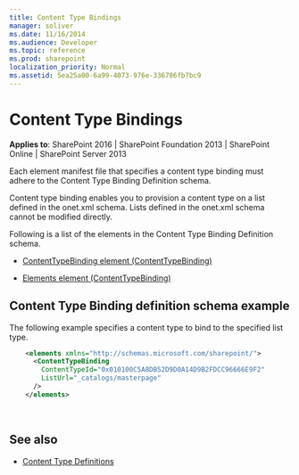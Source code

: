 ```yaml
---
title: Content Type Bindings
manager: soliver
ms.date: 11/16/2014
ms.audience: Developer
ms.topic: reference
ms.prod: sharepoint
localization_priority: Normal
ms.assetid: 5ea25a00-6a99-4073-976e-336706fb7bc9
---
```


# Content Type Bindings

**Applies to**: SharePoint 2016 | SharePoint Foundation 2013 | SharePoint Online | SharePoint Server 2013

Each element manifest file that specifies a content type binding must adhere to the Content Type Binding Definition schema.

Content type binding enables you to provision a content type on a list defined in the onet.xml schema. Lists defined in the onet.xml schema cannot be modified directly.

Following is a list of the elements in the Content Type Binding Definition schema.

- [ContentTypeBinding element (ContentTypeBinding)](contenttypebinding-element-contenttypebinding.md)

- [Elements element (ContentTypeBinding)](elements-element-contenttypebinding.md)

## Content Type Binding definition schema example

The following example specifies a content type to bind to the specified list type.

```XML 
    <elements xmlns="http://schemas.microsoft.com/sharepoint/">
      <ContentTypeBinding
        ContentTypeId="0x010100C5A8DB52D9D0A14D9B2FDCC96666E9F2" 
        ListUrl="_catalogs/masterpage"
      />
    </elements>
```

<br/>

## See also

- [Content Type Definitions](content-type-definitions.md)


 







